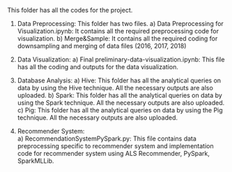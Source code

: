 This folder has all the codes for the project.

1) Data Preprocessing: This folder has two files. 
                       a) Data Preprocessing for Visualization.ipynb: It contains all the required preprocessing code for visualization.
                       b) Merge&Sample: It contains all the required coding for downsampling and merging of data files (2016, 2017, 2018)

2) Data Visualization:
                       a) Final preliminary-data-visualization.ipynb: This file has all the coding and outputs for the data visualization.

3) Database Analysis:
                       a) Hive: This folder has all the analytical queries on data by using the Hive technique. All the necessary outputs                                   are also uploaded.
                       b) Spark: This folder has all the analytical queries on data by using the Spark technique. All the necessary outputs                                  are also uploaded.
                       c) Pig: This folder has all the analytical queries on data by using the Pig technique. All the necessary outputs are                                also uploaded.
4) Recommender System:  
                       a) RecommendationSystemPySpark.py: This file contains data preprocessing specific to recommender system and                                                                   implementation code for recommender system using ALS Recommender, PySpark,                                                                 SparkMLLib.
